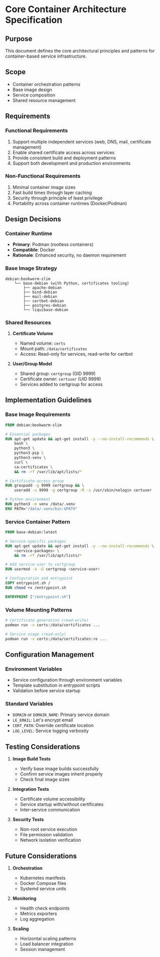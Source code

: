 # Core Container Architecture Specification

## Purpose

This document defines the core architectural principles and patterns for container-based service infrastructure.

## Scope

- Container orchestration patterns
- Base image design
- Service composition
- Shared resource management

## Requirements

### Functional Requirements

1. Support multiple independent services (web, DNS, mail, certificate management)
2. Enable shared certificate access across services
3. Provide consistent build and deployment patterns
4. Support both development and production environments

### Non-Functional Requirements

1. Minimal container image sizes
2. Fast build times through layer caching
3. Security through principle of least privilege
4. Portability across container runtimes (Docker/Podman)

## Design Decisions

### Container Runtime

- **Primary**: Podman (rootless containers)
- **Compatible**: Docker
- **Rationale**: Enhanced security, no daemon requirement

### Base Image Strategy

```
debian:bookworm-slim
    └── base-debian (with Python, certificates tooling)
        ├── apache-debian
        ├── bind-debian
        ├── mail-debian
        ├── certbot-debian
        ├── postgres-debian
        └── liquibase-debian
```

### Shared Resources

1. **Certificate Volume**

   - Named volume: `certs`
   - Mount path: `/data/certificates`
   - Access: Read-only for services, read-write for certbot

2. **User/Group Model**
   - Shared group: `certgroup` (GID 9999)
   - Certificate owner: `certuser` (UID 9999)
   - Services added to certgroup for access

## Implementation Guidelines

### Base Image Requirements

```dockerfile
FROM debian:bookworm-slim

# Essential packages
RUN apt-get update && apt-get install -y --no-install-recommends \
    bash \
    python3 \
    python3-pip \
    python3-venv \
    curl \
    ca-certificates \
    && rm -rf /var/lib/apt/lists/*

# Certificate access group
RUN groupadd -g 9999 certgroup && \
    useradd -u 9999 -g certgroup -M -s /usr/sbin/nologin certuser

# Python environment
RUN python3 -m venv /data/.venv
ENV PATH="/data/.venv/bin:$PATH"
```

### Service Container Pattern

```dockerfile
FROM base-debian:latest

# Service-specific packages
RUN apt-get update && apt-get install -y --no-install-recommends \
    <service-packages> \
    && rm -rf /var/lib/apt/lists/*

# Add service user to certgroup
RUN usermod -a -G certgroup <service-user>

# Configuration and entrypoint
COPY entrypoint.sh /
RUN chmod +x /entrypoint.sh

ENTRYPOINT ["/entrypoint.sh"]
```

### Volume Mounting Patterns

```bash
# Certificate generation (read-write)
podman run -v certs:/data/certificates ...

# Service usage (read-only)
podman run -v certs:/data/certificates:ro ...
```

## Configuration Management

### Environment Variables

- Service configuration through environment variables
- Template substitution in entrypoint scripts
- Validation before service startup

### Standard Variables

- `DOMAIN` or `DOMAIN_NAME`: Primary service domain
- `LE_EMAIL`: Let's encrypt email
- `CERT_PATH`: Override certificate location
- `LOG_LEVEL`: Service logging verbosity

## Testing Considerations

1. **Image Build Tests**

   - Verify base image builds successfully
   - Confirm service images inherit properly
   - Check final image sizes

2. **Integration Tests**

   - Certificate volume accessibility
   - Service startup with/without certificates
   - Inter-service communication

3. **Security Tests**
   - Non-root service execution
   - File permission validation
   - Network isolation verification

## Future Considerations

1. **Orchestration**

   - Kubernetes manifests
   - Docker Compose files
   - Systemd service units

2. **Monitoring**

   - Health check endpoints
   - Metrics exporters
   - Log aggregation

3. **Scaling**
   - Horizontal scaling patterns
   - Load balancer integration
   - Session management
